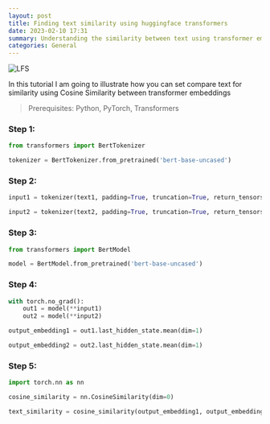 ```yaml
---
layout: post
title: Finding text similarity using huggingface transformers
date: 2023-02-10 17:31
summary: Understanding the similarity between text using transformer embedding is interesting as well as necessary for many computational tasks
categories: General
---
```


<img title="a title" alt="LFS" src="https://i.imgur.com/5CbvY5x.jpg">


In this tutorial I am going to illustrate how you can set compare text for similarity using Cosine Similarity between transformer embeddings

>Prerequisites:
Python, PyTorch, Transformers


### Step 1:

```python
from transformers import BertTokenizer
```

```python
tokenizer = BertTokenizer.from_pretrained('bert-base-uncased')
```


### Step 2:

```python
input1 = tokenizer(text1, padding=True, truncation=True, return_tensors='pt')
```

```python
input2 = tokenizer(text2, padding=True, truncation=True, return_tensors='pt')
```

### Step 3:

```python
from transformers import BertModel
```

```python
model = BertModel.from_pretrained('bert-base-uncased')
```

### Step 4:

```python
with torch.no_grad():
    out1 = model(**input1)
    out2 = model(**input2)
```

```python
output_embedding1 = out1.last_hidden_state.mean(dim=1)
```

```python
output_embedding2 = out2.last_hidden_state.mean(dim=1)
```

### Step 5:

```python
import torch.nn as nn
```

```python
cosine_similarity = nn.CosineSimilarity(dim=0)
```


```python
text_similarity = cosine_similarity(output_embedding1, output_embedding2)
```




